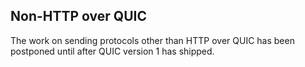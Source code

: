 ## Non-HTTP over QUIC

The work on sending protocols other  than HTTP over QUIC has been postponed until after QUIC version 1 has shipped.

